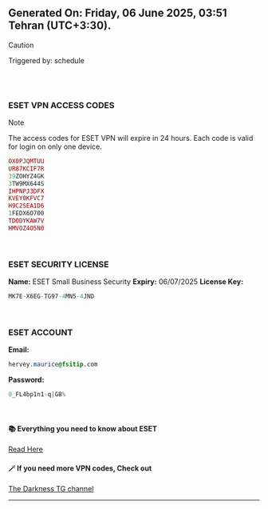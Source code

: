 ## Generated On: Friday, 06 June 2025, 03:51 Tehran (UTC+3:30).

> [!CAUTION]
> Triggered by: schedule

<br><br>

### ESET VPN ACCESS CODES

> [!NOTE]
> The access codes for ESET VPN will expire in 24 hours.
> Each code is valid for login on only one device.

```ruby
OX0PJQMTUU
UR87KCIF7R
39ZOHYZ4GK
3TW9MX644S
IHPNPJ3DFX
KVEY0KFVC7
H9C2SEA1D6
1FEDX6O700
TDODYKAW7V
HMVOZ4O5N0
```

<br>

### ESET SECURITY LICENSE

**Name:** ESET Small Business Security
**Expiry:** 06/07/2025
**License Key:**

```POV-Ray SDL
MK7E-X6EG-TG97-4MN5-4JND
```

<br>

### ESET ACCOUNT

**Email:**

```CSS
hervey.maurice@fsitip.com
```

**Password:**

```POV-Ray SDL
0_FL4bp1n1-q|G8%
```

<br>

#### 📚 Everything you need to know about ESET

[Read Here](https://t.me/F_NiREvil/2113)

#### 🪄 If you need more VPN codes, Check out

[The Darkness TG channel](https://t.me/Eset_key_trial)

---

<br><br>

